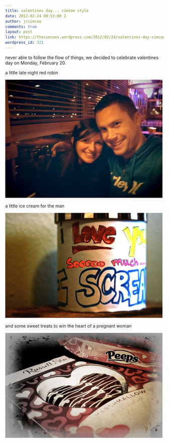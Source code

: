 ```yaml
---
title: valentines day... simcoe style
date: 2012-02-24 00:53:00 Z
author: jcsimcoe
comments: true
layout: post
link: https://thesimcoes.wordpress.com/2012/02/24/valentines-day-simcoe-style/
wordpress_id: 321
---
```


never able to follow the flow of things, we decided to celebrate valentines day on Monday, February 20.




a little late night red robin




![](/public/assets/tumblr_lzvh0xUzIn1qb8l8q.jpg)




a little ice cream for the man




![](/public/assets/tumblr_lzvh2z8xOT1qb8l8q.jpg)




and some sweet treats to win the heart of a pregnant woman




![](/public/assets/tumblr_lzvh4f2cjM1qb8l8q.jpg)
